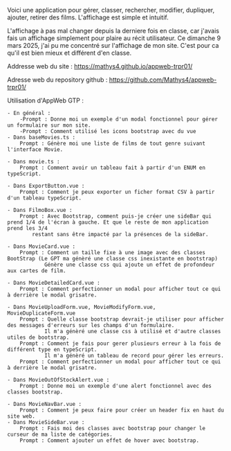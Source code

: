 Voici une application pour gérer, classer, rechercher, modifier, dupliquer, ajouter, retirer des films.
L'affichage est simple et intuitif.

L'affichage à pas mal changer depuis la derniere fois en classe, car j'avais fais un affichage simplement pour plaire au récit utilisateur. 
Ce dimanche 9 mars 2025, j'ai pu me concentré sur l'affichage de mon site. C'est pour ca qu'il est bien mieux et différent d'en classe.


Addresse web du site : https://mathys4.github.io/appweb-trpr01/

Adresse web du repository github : https://github.com/Mathys4/appweb-trpr01/

Utilisation d'AppWeb GTP : 

    - En général : 
        -Prompt : Donne moi un exemple d'un modal fonctionnel pour gérer un formulaire sur mon site.
        -Prompt : Comment utilisé les icons bootstrap avec du vue
    - Dans baseMovies.ts :
        Prompt : Génère moi une liste de films de tout genre suivant l'interface Movie.

    - Dans movie.ts :
        Prompt : Comment avoir un tableau fait à partir d'un ENUM en typeScript.

    - Dans ExportButton.vue : 
        Prompt : Comment je peux exporter un ficher format CSV à partir d'un tableau typeScript.

    - Dans FilmoBox.vue :
        Prompt : Avec Bootstrap, comment puis-je créer une sideBar qui prend 1/4 de l'écran à gauche. Et que le reste de mon application prend les 3/4
            restant sans être impacté par la présences de la sideBar.

    - Dans MovieCard.vue : 
        Prompt : Comment un taille fixe à une image avec des classes BootStrap (Le GPT ma génèré une classe css inexistante en bootstrap)
                Génère une classe css qui ajoute un effet de profondeur aux cartes de film.

    - Dans MovieDetailedCard.vue : 
        Prompt : Comment perfectionner un modal pour afficher tout ce qui à derrière le modal grisatre.

    - Dans MovieUploadForm.vue, MovieModifyForm.vue, MovieDuplicateForm.vue
        Prompt : Quelle classe bootstrap devrait-je utiliser pour afficher des messages d'erreurs sur les champs d'un formulaire.
                Il m'a génèré une classe css à utilisé et d'autre classes utiles de bootstrap.
        Prompt : Comment je fais pour gerer plusieurs erreur à la fois de différent type en typeScript.
                Il m'a génèré un tableau de record pour gérer les erreurs.
        Prompt : Comment perfectionner un modal pour afficher tout ce qui à derrière le modal grisatre.

    - Dans MovieOutOfStockAlert.vue : 
        Prompt : Donne moi un exemple d'une alert fonctionnel avec des classes bootstrap.

    - Dans MovieNavBar.vue :
        Prompt : Comment je peux faire pour créer un header fix en haut du site web.
    - Dans MovieSideBar.vue :
        Prompt : Fais moi des classes avec bootstrap pour changer le curseur de ma liste de catégories.
        Prompt : Comment ajouter un effet de hover avec bootstrap.
    
